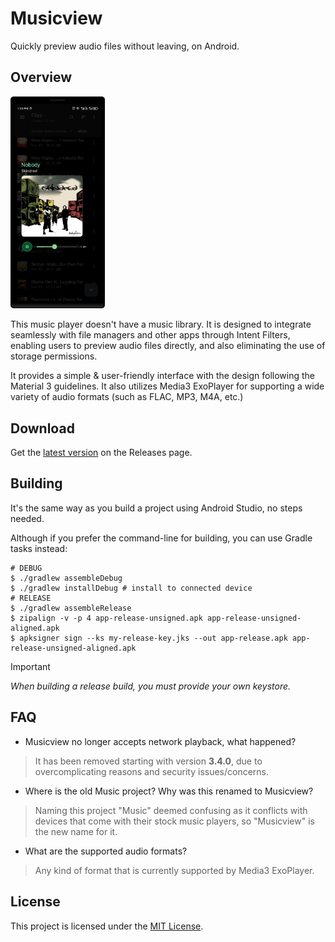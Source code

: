 # Musicview
Quickly preview audio files without leaving, on Android.

## Overview
<img src="docs/images/preview.png" alt="Preview" width="30%">

This music player doesn't have a music library. It is designed to integrate
seamlessly with file managers and other apps through Intent Filters, enabling
users to preview audio files directly, and also eliminating the use of storage permissions.

It provides a simple & user-friendly interface with the design following the
Material 3 guidelines. It also utilizes Media3 ExoPlayer for supporting a wide
variety of audio formats (such as FLAC, MP3, M4A, etc.)

## Download
Get the [latest version](https://github.com/borfei/musicview/releases/latest) on the Releases page.

## Building
It's the same way as you build a project using Android Studio, no steps needed.

Although if you prefer the command-line for building, you can use Gradle tasks instead:
```shell
# DEBUG
$ ./gradlew assembleDebug
$ ./gradlew installDebug # install to connected device
# RELEASE
$ ./gradlew assembleRelease
$ zipalign -v -p 4 app-release-unsigned.apk app-release-unsigned-aligned.apk
$ apksigner sign --ks my-release-key.jks --out app-release.apk app-release-unsigned-aligned.apk
```

> [!IMPORTANT]
> *When building a release build, you must provide your own keystore.*

## FAQ
- Musicview no longer accepts network playback, what happened?
> It has been removed starting with version **3.4.0**, due to overcomplicating reasons
> and security issues/concerns.
- Where is the old Music project? Why was this renamed to Musicview?
> Naming this project "Music" deemed confusing as it conflicts with devices
> that come with their stock music players, so "Musicview" is the new name for it.
- What are the supported audio formats?
> Any kind of format that is currently supported by Media3 ExoPlayer.

## License
This project is licensed under the [MIT License](LICENSE).
